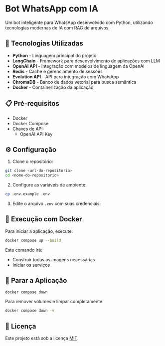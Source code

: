 # Bot WhatsApp com IA

Um bot inteligente para WhatsApp desenvolvido com Python, utilizando tecnologias modernas de IA com RAG de arquivos.

## 🚀 Tecnologias Utilizadas

- **Python** - Linguagem principal do projeto
- **LangChain** - Framework para desenvolvimento de aplicações com LLM
- **OpenAI API** - Integração com modelos de linguagem da OpenAI
- **Redis** - Cache e gerenciamento de sessões
- **Evolution API** - API para integração com WhatsApp
- **ChromaDB** - Banco de dados vetorial para busca semântica
- **Docker** - Containerização da aplicação

## 📋 Pré-requisitos

- Docker
- Docker Compose
- Chaves de API:
  - OpenAI API Key

## ⚙️ Configuração

1. Clone o repositório:
```bash
git clone <url-do-repositorio>
cd <nome-do-repositorio>
```

2. Configure as variáveis de ambiente:
```bash
cp .env.example .env
```

3. Edite o arquivo `.env` com suas credenciais:


## 🐳 Execução com Docker

Para iniciar a aplicação, execute:

```bash
docker compose up --build
```

Este comando irá:
- Construir todas as imagens necessárias
- Iniciar os serviços


## 🛑 Parar a Aplicação

```bash
docker compose down
```

Para remover volumes e limpar completamente:
```bash
docker compose down -v
```

## 📄 Licença

Este projeto está sob a licença [MIT](LICENSE).

